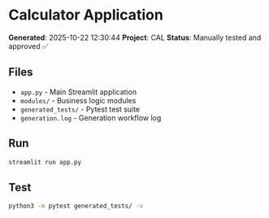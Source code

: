 # Calculator Application

**Generated**: 2025-10-22 12:30:44
**Project**: CAL
**Status**: Manually tested and approved ✅

## Files
- `app.py` - Main Streamlit application
- `modules/` - Business logic modules
- `generated_tests/` - Pytest test suite
- `generation.log` - Generation workflow log

## Run
```bash
streamlit run app.py
```

## Test
```bash
python3 -m pytest generated_tests/ -v
```
